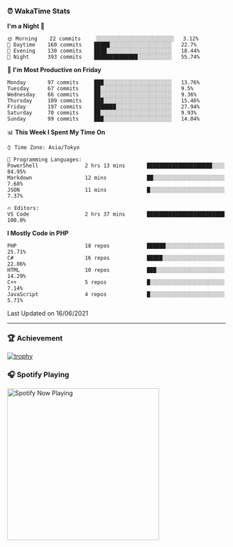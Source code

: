 ### ⏰ WakaTime Stats


<!--START_SECTION:waka-->
**I'm a Night 🦉** 

```text
🌞 Morning    22 commits     ░░░░░░░░░░░░░░░░░░░░░░░░░   3.12% 
🌆 Daytime    160 commits    █████░░░░░░░░░░░░░░░░░░░░   22.7% 
🌃 Evening    130 commits    ████░░░░░░░░░░░░░░░░░░░░░   18.44% 
🌙 Night      393 commits    ██████████████░░░░░░░░░░░   55.74%

```
📅 **I'm Most Productive on Friday** 

```text
Monday       97 commits     ███░░░░░░░░░░░░░░░░░░░░░░   13.76% 
Tuesday      67 commits     ██░░░░░░░░░░░░░░░░░░░░░░░   9.5% 
Wednesday    66 commits     ██░░░░░░░░░░░░░░░░░░░░░░░   9.36% 
Thursday     109 commits    ███░░░░░░░░░░░░░░░░░░░░░░   15.46% 
Friday       197 commits    ███████░░░░░░░░░░░░░░░░░░   27.94% 
Saturday     70 commits     ██░░░░░░░░░░░░░░░░░░░░░░░   9.93% 
Sunday       99 commits     ███░░░░░░░░░░░░░░░░░░░░░░   14.04%

```


📊 **This Week I Spent My Time On** 

```text
⌚︎ Time Zone: Asia/Tokyo

💬 Programming Languages: 
PowerShell               2 hrs 13 mins       █████████████████████░░░░   84.95% 
Markdown                 12 mins             ██░░░░░░░░░░░░░░░░░░░░░░░   7.68% 
JSON                     11 mins             █░░░░░░░░░░░░░░░░░░░░░░░░   7.37%

🔥 Editors: 
VS Code                  2 hrs 37 mins       █████████████████████████   100.0%

```

**I Mostly Code in PHP** 

```text
PHP                      18 repos            ██████░░░░░░░░░░░░░░░░░░░   25.71% 
C#                       16 repos            █████░░░░░░░░░░░░░░░░░░░░   22.86% 
HTML                     10 repos            ███░░░░░░░░░░░░░░░░░░░░░░   14.29% 
C++                      5 repos             █░░░░░░░░░░░░░░░░░░░░░░░░   7.14% 
JavaScript               4 repos             █░░░░░░░░░░░░░░░░░░░░░░░░   5.71%

```



 Last Updated on 16/06/2021
<!--END_SECTION:waka-->

---

### 🏆 Achievement

[![trophy](https://github-profile-trophy.vercel.app/?username=Slime-hatena&theme=flat&no-bg=true&no-frame=true&column=8)](https://github.com/ryo-ma/github-profile-trophy)

### 🎧 Spotify Playing

[<img src="https://spotify-now-playing-slime-hatena.vercel.app/api/spotify-playing" alt="Spotify Now Playing" width="350" />](https://open.spotify.com/user/slime_hatena)

<!--
**Slime-hatena/Slime-hatena** is a ✨ _special_ ✨ repository because its `README.md` (this file) appears on your GitHub profile.

Here are some ideas to get you started:

- 🔭 I’m currently working on ...
- 🌱 I’m currently learning ...
- 👯 I’m looking to collaborate on ...
- 🤔 I’m looking for help with ...
- 💬 Ask me about ...
- 📫 How to reach me: ...
- 😄 Pronouns: ...
- ⚡ Fun fact: ...
-->
